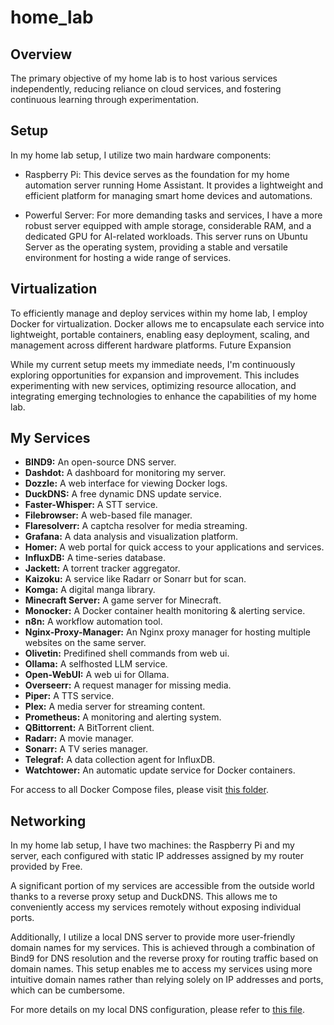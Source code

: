 # home_lab

## Overview

The primary objective of my home lab is to host various services independently, reducing reliance on cloud services, and fostering continuous learning through experimentation.

## Setup

In my home lab setup, I utilize two main hardware components:

- Raspberry Pi: This device serves as the foundation for my home automation server running Home Assistant. It provides a lightweight and efficient platform for managing smart home devices and automations.

- Powerful Server: For more demanding tasks and services, I have a more robust server equipped with ample storage, considerable RAM, and a dedicated GPU for AI-related workloads. This server runs on Ubuntu Server as the operating system, providing a stable and versatile environment for hosting a wide range of services.

## Virtualization

To efficiently manage and deploy services within my home lab, I employ Docker for virtualization. Docker allows me to encapsulate each service into lightweight, portable containers, enabling easy deployment, scaling, and management across different hardware platforms.
Future Expansion

While my current setup meets my immediate needs, I'm continuously exploring opportunities for expansion and improvement. This includes experimenting with new services, optimizing resource allocation, and integrating emerging technologies to enhance the capabilities of my home lab.

## My Services
- **BIND9:** An open-source DNS server.
- **Dashdot:** A dashboard for monitoring my server.
- **Dozzle:** A web interface for viewing Docker logs.
- **DuckDNS:** A free dynamic DNS update service.
- **Faster-Whisper:** A STT service.
- **Filebrowser:** A web-based file manager.
- **Flaresolverr:** A captcha resolver for media streaming.
- **Grafana:** A data analysis and visualization platform.
- **Homer:** A web portal for quick access to your applications and services.
- **InfluxDB:** A time-series database.
- **Jackett:** A torrent tracker aggregator.
- **Kaizoku:** A service like Radarr or Sonarr but for scan.
- **Komga:** A digital manga library.
- **Minecraft Server:** A game server for Minecraft.
- **Monocker:** A Docker container health monitoring & alerting service.
- **n8n:** A workflow automation tool.
- **Nginx-Proxy-Manager:** An Nginx proxy manager for hosting multiple websites on the same server.
- **Olivetin:** Predifined shell commands from web ui.
- **Ollama:** A selfhosted LLM service.
- **Open-WebUI:** A web ui for Ollama.
- **Overseerr:** A request manager for missing media.
- **Piper:** A TTS service.
- **Plex:** A media server for streaming content.
- **Prometheus:** A monitoring and alerting system.
- **QBittorrent:** A BitTorrent client.
- **Radarr:** A movie manager.
- **Sonarr:** A TV series manager.
- **Telegraf:** A data collection agent for InfluxDB.
- **Watchtower:** An automatic update service for Docker containers.

For access to all Docker Compose files, please visit [this folder](link_to_your_folder_containing_docker_compose_files).

## Networking

In my home lab setup, I have two machines: the Raspberry Pi and my server, each configured with static IP addresses assigned by my router provided by Free. 

A significant portion of my services are accessible from the outside world thanks to a reverse proxy setup and DuckDNS. This allows me to conveniently access my services remotely without exposing individual ports.

Additionally, I utilize a local DNS server to provide more user-friendly domain names for my services. This is achieved through a combination of Bind9 for DNS resolution and the reverse proxy for routing traffic based on domain names. This setup enables me to access my services using more intuitive domain names rather than relying solely on IP addresses and ports, which can be cumbersome.

For more details on my local DNS configuration, please refer to [this file](link_to_your_local_dns_config).


